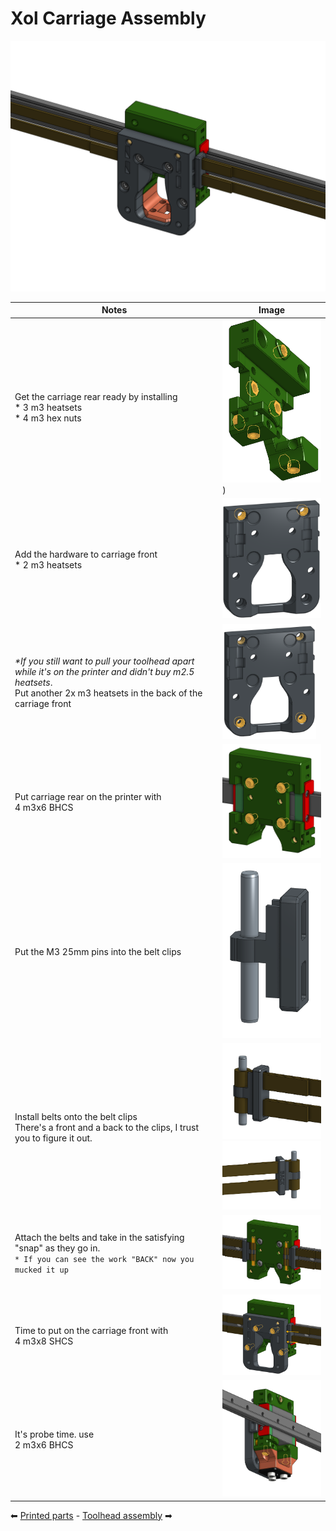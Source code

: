 # Xol Carriage Assembly
![Xol Carriage Image](images/xol_carriage/xol_carriage.png)



Notes | Image 
---------|----------
 Get the carriage rear ready by installing <br /> * 3 m3 heatsets<br />* 4 m3 hex nuts| <img src='images/xol_carriage/xol_carriage_rear_hardware.png' width=300 />)
 Add the hardware to carriage front <br />* 2 m3 heatsets | <img src='images/xol_carriage/xol_carriage_front_hardware.png' width=300 />
 _*If you still want to pull your toolhead apart while it's on the printer and didn't buy m2.5 heatsets_.<br /> Put another 2x m3 heatsets in the back of the carriage front |  <img src='images/xol_carriage/xol_carriage_front_optional_hardware.png' width=150 />
 Put carriage rear on the printer with <br />4 m3x6 BHCS | <img src='images/xol_carriage/xol_carriage_rear_attachtorail.png' width=300 />
 Put the M3 25mm pins into the belt clips | <img src='images/xol_carriage/belt_clip.png' width=300 />
 Install belts onto the belt clips<br/>There's a front and a back to the clips, I trust you to figure it out. | <img src='images/xol_carriage/belt_clip_with_belts.png' width=300 /><br/><img src='images/xol_carriage/belt_clip_with_belts_back.png' width=300 />
 Attach the belts and take in the satisfying "snap" as they go in. <br/>`* If you can see the work "BACK" now you mucked it up` | <img src='images/xol_carriage/xol_carriage_rear_attachbelts.png' width=300 />
 Time to put on the carriage front with <br /> 4 m3x8 SHCS | <img src='images/xol_carriage/xol_carriage_front_attachtorail.png' width=300 />
 It's probe time. use <br />2 m3x6 BHCS | <img src='images/xol_carriage/xol_carriage_attach_probe.png' width=300 />

⬅  [Printed parts](printing.md) - [Toolhead assembly](toolhead_assembly.md) ➡